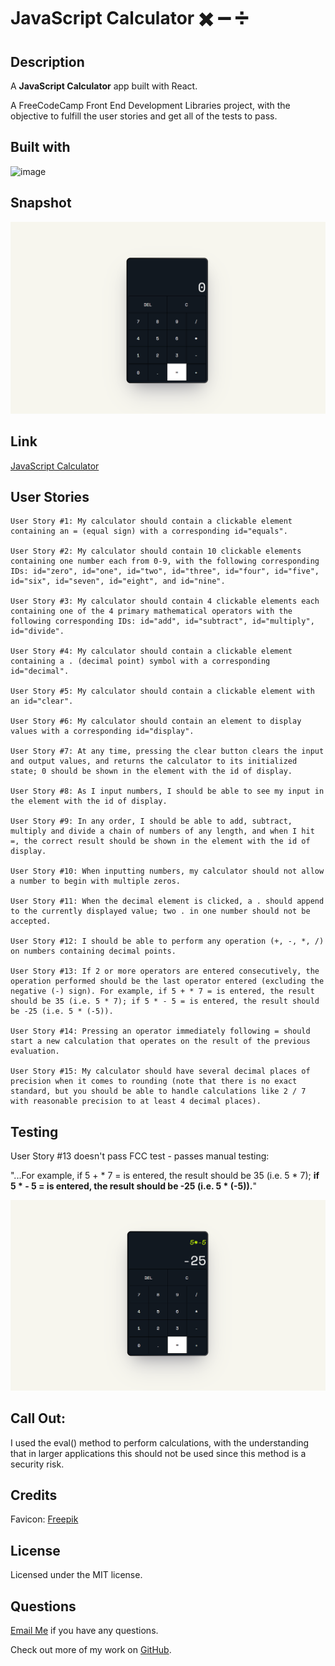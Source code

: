 # JavaScript Calculator ✖️ ➖ ➗

## Description 

A **JavaScript Calculator** app built with React. 

A FreeCodeCamp Front End Development Libraries project, with the objective to fulfill the user stories and get all of the tests to pass.

## Built with
![image](https://img.shields.io/badge/React-20232A?style=for-the-badge&logo=react&logoColor=61DAFB)

## Snapshot 
![image](./public/calculatorapp.png)

## Link
[JavaScript Calculator](https://rad-react-calculator.netlify.app/)


## User Stories
~~~~
User Story #1: My calculator should contain a clickable element containing an = (equal sign) with a corresponding id="equals".

User Story #2: My calculator should contain 10 clickable elements containing one number each from 0-9, with the following corresponding IDs: id="zero", id="one", id="two", id="three", id="four", id="five", id="six", id="seven", id="eight", and id="nine".

User Story #3: My calculator should contain 4 clickable elements each containing one of the 4 primary mathematical operators with the following corresponding IDs: id="add", id="subtract", id="multiply", id="divide".

User Story #4: My calculator should contain a clickable element containing a . (decimal point) symbol with a corresponding id="decimal".

User Story #5: My calculator should contain a clickable element with an id="clear".

User Story #6: My calculator should contain an element to display values with a corresponding id="display".

User Story #7: At any time, pressing the clear button clears the input and output values, and returns the calculator to its initialized state; 0 should be shown in the element with the id of display.

User Story #8: As I input numbers, I should be able to see my input in the element with the id of display.

User Story #9: In any order, I should be able to add, subtract, multiply and divide a chain of numbers of any length, and when I hit =, the correct result should be shown in the element with the id of display.

User Story #10: When inputting numbers, my calculator should not allow a number to begin with multiple zeros.

User Story #11: When the decimal element is clicked, a . should append to the currently displayed value; two . in one number should not be accepted.

User Story #12: I should be able to perform any operation (+, -, *, /) on numbers containing decimal points.

User Story #13: If 2 or more operators are entered consecutively, the operation performed should be the last operator entered (excluding the negative (-) sign). For example, if 5 + * 7 = is entered, the result should be 35 (i.e. 5 * 7); if 5 * - 5 = is entered, the result should be -25 (i.e. 5 * (-5)).

User Story #14: Pressing an operator immediately following = should start a new calculation that operates on the result of the previous evaluation.

User Story #15: My calculator should have several decimal places of precision when it comes to rounding (note that there is no exact standard, but you should be able to handle calculations like 2 / 7 with reasonable precision to at least 4 decimal places).
~~~~

## Testing
User Story #13 doesn't pass FCC test - passes manual testing:

"...For example, if 5 + * 7 = is entered, the result should be 35 (i.e. 5 * 7); **if 5 * - 5 = is entered, the result should be -25 (i.e. 5 * (-5)).**"

![screenshot](./public/userStory13manualTest.png)

## Call Out:
I used the eval() method to perform calculations, with the understanding that in larger applications this should not be used since this method is a security risk. 

## Credits

Favicon:
[Freepik](https://www.flaticon.com/free-icons/calculator)

## License
Licensed under the MIT license.

## Questions 
[Email Me](Chloe.a.harris17@gmail.com) if you have any questions.

Check out more of my work on [GitHub](https://github.com/chloeharris1).
  